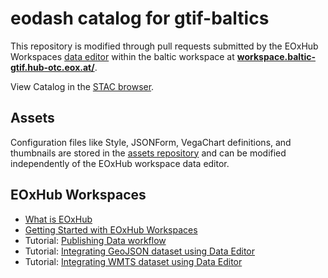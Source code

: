 # eodash catalog for gtif-baltics

This repository is modified through pull requests submitted by the EOxHub Workspaces [data editor](https://documentation.hub.eox.at/data-editor/) within the baltic workspace at **[workspace.baltic-gtif.hub-otc.eox.at/](https://workspace.baltic-gtif.hub-otc.eox.at/)**.


View Catalog in the [STAC browser](https://radiantearth.github.io/stac-browser/#/external/baltic-gtif.github.io/baltic-catalog/baltic/catalog.json?.language=en).

## Assets
Configuration files like Style, JSONForm, VegaChart definitions, and thumbnails are stored in the [assets repository](https://github.com/baltic-gtif/assets/) and can be modified independently of the EOxHub workspace data editor.

## EOxHub Workspaces
- [What is EOxHub](https://documentation.hub.eox.at/intro/)
- [Getting Started with EOxHub Workspaces](https://documentation.hub.eox.at/getting-started/)
- Tutorial: [Publishing Data workflow](https://documentation.hub.eox.at/publishing-workflow-tutorial/)
- Tutorial: [Integrating GeoJSON dataset using Data Editor](https://documentation.hub.eox.at/publishing-workflow-tutorial/)
- Tutorial: [Integrating WMTS dataset using Data Editor](https://documentation.hub.eox.at/wmts-tutorial/)
